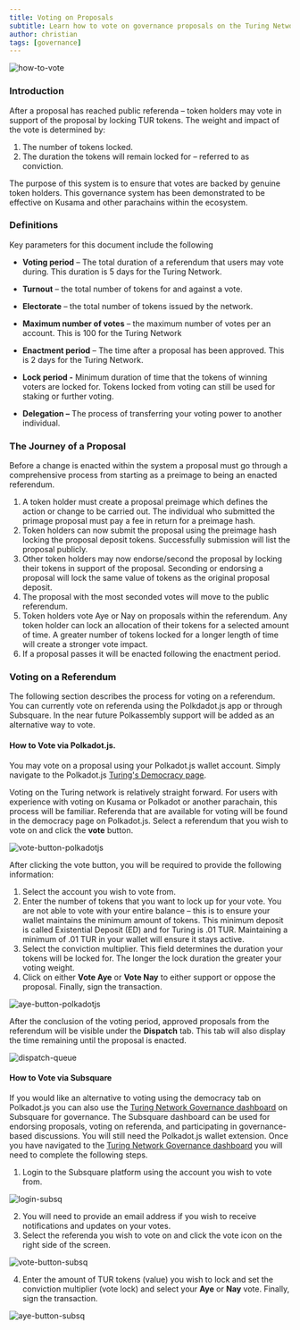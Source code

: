 ```yaml
---
title: Voting on Proposals
subtitle: Learn how to vote on governance proposals on the Turing Network
author: christian
tags: [governance]
---
```


![how-to-vote](../../assets/img/governance/how-to-vote.jpg)

### Introduction

After a proposal has reached public referenda – token holders may vote in support of the proposal by locking TUR tokens. The weight and impact of the vote is determined by:

1.  The number of tokens locked.
2.  The duration the tokens will remain locked for – referred to as conviction.

The purpose of this system is to ensure that votes are backed by genuine token holders. This governance system has been demonstrated to be effective on Kusama and other parachains within the ecosystem.

### Definitions

Key parameters for this document include the following

-   **Voting period** – The total duration of a referendum that users may vote during. This duration is 5 days for the Turing Network.

-   **Turnout** – the total number of tokens for and against a vote.

-   **Electorate** – the total number of tokens issued by the network.

-   **Maximum number of votes** – the maximum number of votes per an account. This is 100 for the Turing Network

-   **Enactment period** – The time after a proposal has been approved. This is 2 days for the Turing Network.

-   **Lock period -** Minimum duration of time that the tokens of winning voters are locked for. Tokens locked from voting can still be used for staking or further voting.

-   **Delegation –** The process of transferring your voting power to another individual.

### The Journey of a Proposal

Before a change is enacted within the system a proposal must go through a comprehensive process from starting as a preimage to being an enacted referendum.

1.  A token holder must create a proposal preimage which defines the action or change to be carried out. The individual who submitted the primage proposal must pay a fee in return for a preimage hash.
2.  Token holders can now submit the proposal using the preimage hash locking the proposal deposit tokens. Successfully submission will list the proposal publicly.
3.  Other token holders may now endorse/second the proposal by locking their tokens in support of the proposal. Seconding or endorsing a proposal will lock the same value of tokens as the original proposal deposit.
4.  The proposal with the most seconded votes will move to the public referendum.
5.  Token holders vote Aye or Nay on proposals within the referendum. Any token holder can lock an allocation of their tokens for a selected amount of time. A greater number of tokens locked for a longer length of time will create a stronger vote impact.
6.  If a proposal passes it will be enacted following the enactment period.

### Voting on a Referendum

The following section describes the process for voting on a referendum. You can currently vote on referenda using the Polkdadot.js app or through Subsquare.  In the near future Polkassembly support will be added as an alternative way to vote.

#### How to Vote via Polkadot.js.

You may vote on a proposal using your Polkadot.js wallet account. Simply navigate to the Polkadot.js [Turing's Democracy page](https://polkadot.js.org/apps/?rpc=wss%3A%2F%2Frpc.turing.oak.tech#/democracy).

Voting on the Turing network is relatively straight forward. For users with experience with voting on Kusama or Polkadot or another parachain, this process will be familiar. Referenda that are available for voting will be found in the democracy page on Polkadot.js. Select a referendum that you wish to vote on and click the **vote** button.

![vote-button-polkadotjs](../../assets/img/governance/vote-button-polkadotjs.png)

After clicking the vote button, you will be required to provide the following information:

1.  Select the account you wish to vote from.
2.  Enter the number of tokens that you want to lock up for your vote. You are not able to vote with your entire balance – this is to ensure your wallet maintains the minimum amount of tokens. This minimum deposit is called Existential Deposit (ED) and for Turing is .01 TUR.  Maintaining a minimum of .01 TUR in your wallet will ensure it stays active.
3.  Select the conviction multiplier. This field determines the duration your tokens will be locked for. The longer the lock duration the greater your voting weight.
4.  Click on either **Vote Aye** or **Vote Nay** to either support or oppose the proposal. Finally, sign the transaction.

![aye-button-polkadotjs](../../assets/img/governance/aye-button-polkadotjs.png)

After the conclusion of the voting period, approved proposals from the referendum will be visible under the **Dispatch** tab. This tab will also display the time remaining until the proposal is enacted.

![dispatch-queue](../../assets/img/governance/dispatch-queue.png)

#### How to Vote via Subsquare

If you would like an alternative to voting using the democracy tab on Polkadot.js you can also use the [<u>Turing Network Governance dashboard</u>](https://turing.subsquare.io/) on Subsquare for governance. The Subsquare dashboard can be used for endorsing proposals, voting on referenda, and participating in governance-based discussions. You will still need the Polkadot.js wallet extension. Once you have navigated to the [<u>Turing Network Governance dashboard</u>](https://turing.subsquare.io/) you will need to complete the following steps.

1.  Login to the Subsquare platform using the account you wish to vote from.

![login-subsq](../../assets/img/governance/login-subsq.png)

2.  You will need to provide an email address if you wish to receive notifications and updates on your votes.
3.  Select the referenda you wish to vote on and click the vote icon on the right side of the screen.

![vote-button-subsq](../../assets/img/governance/vote-button-subsq.png)

4.  Enter the amount of TUR tokens (value) you wish to lock and set the conviction multiplier (vote lock) and select your **Aye** or **Nay** vote. Finally, sign the transaction.

![aye-button-subsq](../../assets/img/governance/aye-button-subsq.png)